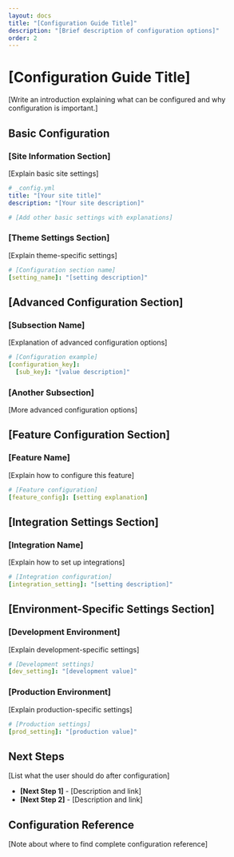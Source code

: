 ```yaml
---
layout: docs
title: "[Configuration Guide Title]"
description: "[Brief description of configuration options]"
order: 2
---
```


# [Configuration Guide Title]

[Write an introduction explaining what can be configured and why configuration is important.]

## Basic Configuration

### [Site Information Section]

[Explain basic site settings]

```yaml
# _config.yml
title: "[Your site title]"
description: "[Your site description]"

# [Add other basic settings with explanations]
```

### [Theme Settings Section]

[Explain theme-specific settings]

```yaml
# [Configuration section name]
[setting_name]: "[setting description]"
```

## [Advanced Configuration Section]

### [Subsection Name]

[Explanation of advanced configuration options]

```yaml
# [Configuration example]
[configuration_key]:
  [sub_key]: "[value description]"
```

### [Another Subsection]

[More advanced configuration options]

## [Feature Configuration Section]

### [Feature Name]

[Explain how to configure this feature]

```yaml
# [Feature configuration]
[feature_config]: [setting explanation]
```

## [Integration Settings Section]

### [Integration Name]

[Explain how to set up integrations]

```yaml
# [Integration configuration]
[integration_setting]: "[setting description]"
```

## [Environment-Specific Settings Section]

### [Development Environment]

[Explain development-specific settings]

```yaml
# [Development settings]
[dev_setting]: "[development value]"
```

### [Production Environment]

[Explain production-specific settings]

```yaml
# [Production settings]
[prod_setting]: "[production value]"
```

## Next Steps

[List what the user should do after configuration]

- **[Next Step 1]** - [Description and link]
- **[Next Step 2]** - [Description and link]

## Configuration Reference

[Note about where to find complete configuration reference]
